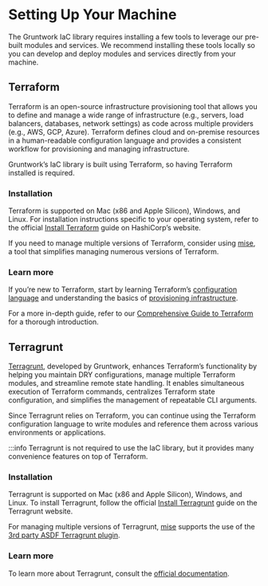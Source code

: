 # Setting Up Your Machine

The Gruntwork IaC library requires installing a few tools to leverage our pre-built modules and services. We recommend installing these tools locally so you can develop and deploy modules and services directly from your machine.

## Terraform

Terraform is an open-source infrastructure provisioning tool that allows you to define and manage a wide range of infrastructure (e.g., servers, load balancers, databases, network settings) as code across multiple providers (e.g., AWS, GCP, Azure). Terraform defines cloud and on-premise resources in a human-readable configuration language and provides a consistent workflow for provisioning and managing infrastructure.

Gruntwork’s IaC library is built using Terraform, so having Terraform installed is required.

### Installation 

Terraform is supported on Mac (x86 and Apple Silicon), Windows, and Linux. For installation instructions specific to your operating system, refer to the official [Install Terraform](https://developer.hashicorp.com/terraform/tutorials/aws-get-started/install-cli#install-cli) guide on HashiCorp’s website. 

If you need to manage multiple versions of Terraform, consider using [mise](https://github.com/jdx/mise), a tool that simplifies managing numerous versions of Terraform. 

### Learn more

If you’re new to Terraform, start by learning Terraform’s [configuration language](https://developer.hashicorp.com/terraform/language) and understanding the basics of [provisioning infrastructure](https://developer.hashicorp.com/terraform/cli/run).

For a more in-depth guide, refer to our [Comprehensive Guide to Terraform](https://blog.gruntwork.io/a-comprehensive-guide-to-terraform-b3d32832baca) for a thorough introduction. 

## Terragrunt

[Terragrunt](https://terragrunt.gruntwork.io), developed by Gruntwork, enhances Terraform’s functionality by helping you maintain DRY configurations, manage multiple Terraform modules, and streamline remote state handling. It enables simultaneous execution of Terraform commands, centralizes Terraform state configuration, and simplifies the management of repeatable CLI arguments.

Since Terragrunt relies on Terraform, you can continue using the Terraform configuration language to write modules and reference them across various environments or applications. 

:::info 
Terragrunt is not required to use the IaC library, but it provides many convenience features on top of Terraform. 

### Installation 

Terragrunt is supported on Mac (x86 and Apple Silicon), Windows, and Linux. To install Terragrunt, follow the official [Install Terragrunt](https://terragrunt.gruntwork.io/docs/getting-started/install/) guide on the Terragrunt website. 

For managing multiple versions of Terragrunt, [mise](https://github.com/jdx/mise) supports the use of the [3rd party ASDF Terragrunt plugin](https://github.com/lotia/asdf-terragrunt). 

### Learn more 

To learn more about Terragrunt, consult the [official documentation](https://terragrunt.gruntwork.io/docs/). 
